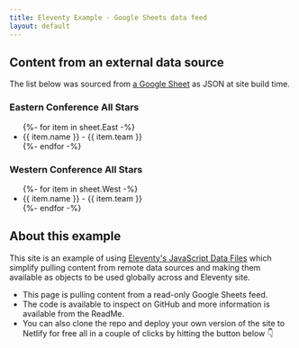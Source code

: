 ```yaml
---
title: Eleventy Example - Google Sheets data feed
layout: default
---
```



## Content from an external data source

The list below was sourced from [a Google Sheet](https://docs.google.com/spreadsheets/d/1CfI6XGm9OjjNKGr3kXRSKVLui_gkHZdadoOPIiNgE9s/edit#gid=0) as JSON at site build time.

### Eastern Conference All Stars
<ul class="listing">
{%- for item in sheet.East -%}
  <li>{{ item.name }} - {{ item.team }}</li>
{%- endfor -%}
</ul>

### Western Conference All Stars
<ul class="listing">
{%- for item in sheet.West -%}
  <li>{{ item.name }} - {{ item.team }}</li>
{%- endfor -%}
</ul>


## About this example

This site is an example of using [Eleventy's JavaScript Data Files](https://www.11ty.io/docs/data-js/) which simplify pulling content from remote data sources and making them available as  objects to be used globally across and Eleventy site.

- This page is pulling content from a read-only Google Sheets feed.
- The code is available to inspect on GitHub and more information is available from the ReadMe.
- You can also clone the repo and deploy your own version of the site to Netlify for free all in a couple of clicks by hitting the button below 👇



